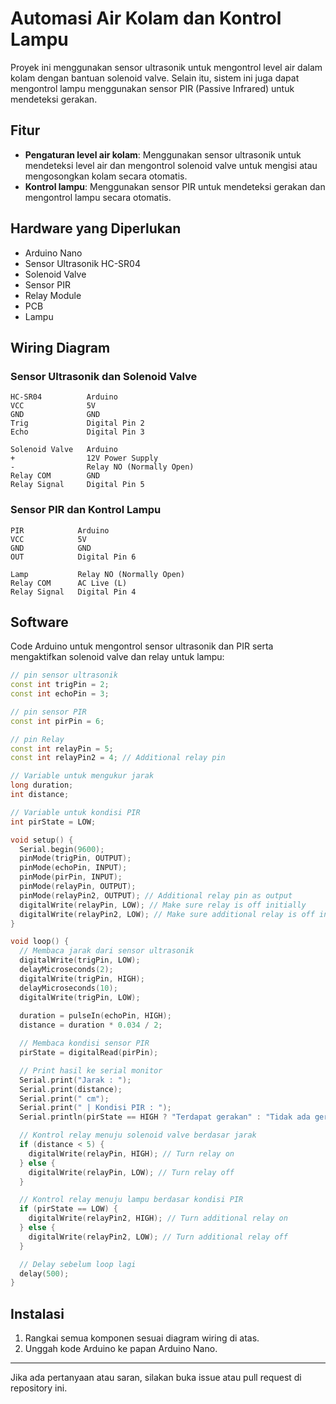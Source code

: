 # Automasi Air Kolam dan Kontrol Lampu

Proyek ini menggunakan sensor ultrasonik untuk mengontrol level air dalam kolam dengan bantuan solenoid valve. Selain itu, sistem ini juga dapat mengontrol lampu menggunakan sensor PIR (Passive Infrared) untuk mendeteksi gerakan. 

## Fitur
- **Pengaturan level air kolam**: Menggunakan sensor ultrasonik untuk mendeteksi level air dan mengontrol solenoid valve untuk mengisi atau mengosongkan kolam secara otomatis.
- **Kontrol lampu**: Menggunakan sensor PIR untuk mendeteksi gerakan dan mengontrol lampu secara otomatis.

## Hardware yang Diperlukan
- Arduino Nano
- Sensor Ultrasonik HC-SR04
- Solenoid Valve
- Sensor PIR
- Relay Module
- PCB
- Lampu

## Wiring Diagram
### Sensor Ultrasonik dan Solenoid Valve
```
HC-SR04          Arduino
VCC              5V
GND              GND
Trig             Digital Pin 2
Echo             Digital Pin 3

Solenoid Valve   Arduino
+                12V Power Supply
-                Relay NO (Normally Open)
Relay COM        GND
Relay Signal     Digital Pin 5
```

### Sensor PIR dan Kontrol Lampu
```
PIR            Arduino
VCC            5V
GND            GND
OUT            Digital Pin 6

Lamp           Relay NO (Normally Open)
Relay COM      AC Live (L)
Relay Signal   Digital Pin 4
```

## Software
Code Arduino untuk mengontrol sensor ultrasonik dan PIR serta mengaktifkan solenoid valve dan relay untuk lampu:

```cpp
// pin sensor ultrasonik
const int trigPin = 2;
const int echoPin = 3;

// pin sensor PIR
const int pirPin = 6;

// pin Relay
const int relayPin = 5;
const int relayPin2 = 4; // Additional relay pin

// Variable untuk mengukur jarak
long duration;
int distance;

// Variable untuk kondisi PIR
int pirState = LOW;

void setup() {
  Serial.begin(9600);
  pinMode(trigPin, OUTPUT);
  pinMode(echoPin, INPUT);
  pinMode(pirPin, INPUT);
  pinMode(relayPin, OUTPUT);
  pinMode(relayPin2, OUTPUT); // Additional relay pin as output
  digitalWrite(relayPin, LOW); // Make sure relay is off initially
  digitalWrite(relayPin2, LOW); // Make sure additional relay is off initially
}

void loop() {
  // Membaca jarak dari sensor ultrasonik
  digitalWrite(trigPin, LOW);
  delayMicroseconds(2);
  digitalWrite(trigPin, HIGH);
  delayMicroseconds(10);
  digitalWrite(trigPin, LOW);
  
  duration = pulseIn(echoPin, HIGH);
  distance = duration * 0.034 / 2;

  // Membaca kondisi sensor PIR
  pirState = digitalRead(pirPin);

  // Print hasil ke serial monitor
  Serial.print("Jarak : ");
  Serial.print(distance);
  Serial.print(" cm");
  Serial.print(" | Kondisi PIR : ");
  Serial.println(pirState == HIGH ? "Terdapat gerakan" : "Tidak ada gerakan");

  // Kontrol relay menuju solenoid valve berdasar jarak
  if (distance < 5) {
    digitalWrite(relayPin, HIGH); // Turn relay on
  } else {
    digitalWrite(relayPin, LOW); // Turn relay off
  }

  // Kontrol relay menuju lampu berdasar kondisi PIR
  if (pirState == LOW) {
    digitalWrite(relayPin2, HIGH); // Turn additional relay on
  } else {
    digitalWrite(relayPin2, LOW); // Turn additional relay off
  }

  // Delay sebelum loop lagi
  delay(500);
}
```

## Instalasi
1. Rangkai semua komponen sesuai diagram wiring di atas.
2. Unggah kode Arduino ke papan Arduino Nano.

---

Jika ada pertanyaan atau saran, silakan buka issue atau pull request di repository ini.
